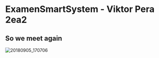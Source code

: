 # ExamenSmartSystem - Viktor Pera 2ea2
## So we meet again 
![20180905_170706](https://user-images.githubusercontent.com/26321858/45102813-cebe7380-b12e-11e8-8898-68aeb61a361f.jpg)

